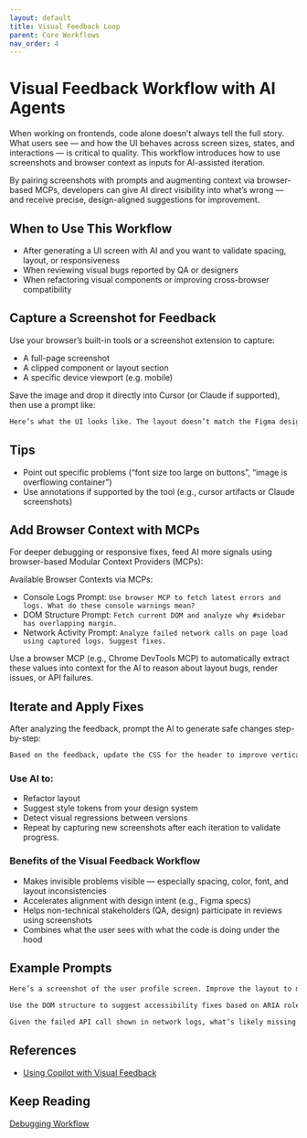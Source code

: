 ```yaml
---
layout: default
title: Visual Feedback Loop
parent: Core Workflows
nav_order: 4
---
```


# Visual Feedback Workflow with AI Agents

When working on frontends, code alone doesn’t always tell the full story. What users see — and how the UI behaves across screen sizes, states, and interactions — is critical to quality. This workflow introduces how to use screenshots and browser context as inputs for AI-assisted iteration.

By pairing screenshots with prompts and augmenting context via browser-based MCPs, developers can give AI direct visibility into what’s wrong — and receive precise, design-aligned suggestions for improvement.

## When to Use This Workflow

- After generating a UI screen with AI and you want to validate spacing, layout, or responsiveness
- When reviewing visual bugs reported by QA or designers
- When refactoring visual components or improving cross-browser compatibility

## Capture a Screenshot for Feedback

Use your browser’s built-in tools or a screenshot extension to capture:

- A full-page screenshot
- A clipped component or layout section
- A specific device viewport (e.g. mobile)

Save the image and drop it directly into Cursor (or Claude if supported), then use a prompt like:

```txt
Here’s what the UI looks like. The layout doesn’t match the Figma design — spacing is off and the sidebar is misaligned. What improvements can we make to align with a clean, balanced layout?
```

## Tips

- Point out specific problems (“font size too large on buttons”, “image is overflowing container”)
- Use annotations if supported by the tool (e.g., cursor artifacts or Claude screenshots)

## Add Browser Context with MCPs

For deeper debugging or responsive fixes, feed AI more signals using browser-based Modular Context Providers (MCPs):

Available Browser Contexts via MCPs:

- Console Logs Prompt: `Use browser MCP to fetch latest errors and logs. What do these console warnings mean?`
- DOM Structure Prompt: `Fetch current DOM and analyze why #sidebar has overlapping margin.`
- Network Activity Prompt: `Analyze failed network calls on page load using captured logs. Suggest fixes.`

Use a browser MCP (e.g., Chrome DevTools MCP) to automatically extract these values into context for the AI to reason about layout bugs, render issues, or API failures.

## Iterate and Apply Fixes

After analyzing the feedback, prompt the AI to generate safe changes step-by-step:

```txt
Based on the feedback, update the CSS for the header to improve vertical alignment and add spacing between nav items.
```

### Use AI to:

- Refactor layout
- Suggest style tokens from your design system
- Detect visual regressions between versions
- Repeat by capturing new screenshots after each iteration to validate progress.

### Benefits of the Visual Feedback Workflow

- Makes invisible problems visible — especially spacing, color, font, and layout inconsistencies
- Accelerates alignment with design intent (e.g., Figma specs)
- Helps non-technical stakeholders (QA, design) participate in reviews using screenshots
- Combines what the user sees with what the code is doing under the hood

## Example Prompts

```txt
Here’s a screenshot of the user profile screen. Improve the layout to match a clean card-based structure with better spacing.
```

```txt
Use the DOM structure to suggest accessibility fixes based on ARIA roles and contrast.
```

```txt
Given the failed API call shown in network logs, what’s likely missing in the fetch logic?
```

## References

- [Using Copilot with Visual Feedback](https://www.loom.com/share/a811bd60a39e4bd38073637e24101af8?sid=f3e88fab-2768-44bb-8b66-970229dbaee6)

## Keep Reading

[Debugging Workflow](./WORKFLOW_DEBUG.md)
